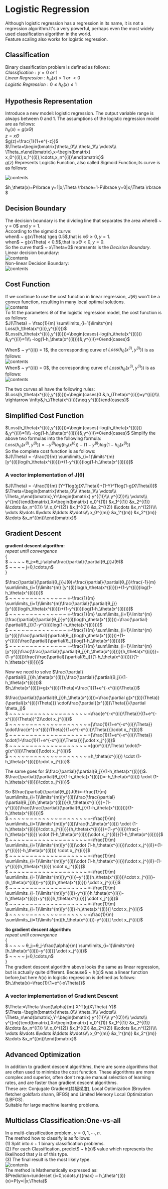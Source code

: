 # Logistic Regression
Although logistic regression has a regression in its name, it is not a regression algorithm.It's a very powerful, perhaps even the most widely used classification algorithm in the world.  
Feature scaling also works for logistic regression.
## Classification
Binary classification problem is defined as follows:  
$Classification: y = 0 ~ or ~ 1$   
$Linear ~ Regression:h_\theta(x) >1 ~ or ~ <0$  
$Logistic ~ Regression: 0 \leq h_\theta(x) \leq1$
## Hypothesis Representation
Introduce a new model: logistic regression. The output variable range is always between 0 and 1. The assumptions of the logistic regression model are as follows:  
$h_\theta(x)=g(x\Theta)$   
$z=x\Theta$  
$g(z)=\frac{1}{1+e^{-z}}$  
$\Theta=\begin{bmatrix}\theta_0\\\ \theta_1\\\ \vdots\\\ \Theta_n\end{bmatrix},x=\begin{bmatrix} x_0^{(i)},x_1^{(i)},\cdots,x_n^{(i)}\end{bmatrix}$   
$g(z)$ Represents Logistic Function, also called Sigmoid Function,its curve is as follows:  
  
![contents](https://github.com/MzjHarley/Machine-Learning/blob/main/IMG/Logistic%20Regression/1.png) 

$h_\theta(x)=P\lbrace y=1|x;\Theta \rbrace=1-P\lbrace y=0|x;\Theta \rbrace $
## Decision Boundary
The decision boundary is the dividing line that separates the area where$ ~ y = 0$ and $y = 1$.  
According to the sigmoid curve:  
when$ ~ g(x\Theta) \geq 0.5$,that is $x\Theta \geq 0,y=1.$  
when$ ~ g(x\Theta) < 0.5$,that is $x\Theta < 0,y=0.$  
So the curve that$ ~ x\Theta=0$ represents is the $Decision ~ Boundary$.   
Linear decision boundary:  
![contents](https://github.com/MzjHarley/Machine-Learning/blob/main/IMG/Logistic%20Regression/2.png)  
Non-linear Decision Boundary:  
![contents](https://github.com/MzjHarley/Machine-Learning/blob/main/IMG/Logistic%20Regression/3.png)  
## Cost Function
If we continue to use the cost function in linear regression, $J(\Theta)$ won't be a convex function, resulting in many local optimal solutions.  
![contents](https://github.com/MzjHarley/Machine-Learning/blob/main/IMG/Logistic%20Regression/4.png)    
To fit the parameters $\Theta$ of the logistic regression model, the cost function is as follows:  
$J(\Theta) = \frac{1}{m} \sum\limits_{i=1}\limits^{m} Loss(h_\theta(x^{(i)},y^{(i)}))$  
$Loss(h_\theta(x^{(i)},y^{(i)}))=\begin{cases}-log(h_\theta(x^{(i)}))  &,y^{(i)}=1\\\ -log(1-h_\theta(x^{(i)}))&,y^{(i)}=0\end{cases}$  
  
When$ ~ y^{(i)} = 1$, the corresponding curve of $Loss(h_\theta(x^{(i)},y^{(i)}))$ is as follows:  
![contents](https://github.com/MzjHarley/Machine-Learning/blob/main/IMG/Logistic%20Regression/5.png)  
When$ ~ y^{(i)} = 0$, the corresponding curve of $Loss(h_\theta(x^{(i)},y^{(i)}))$ is as follows:  
![contents](https://github.com/MzjHarley/Machine-Learning/blob/main/IMG/Logistic%20Regression/6.png)  

The two curves all have the following rules:  
$Loss(h_\theta(x^{(i)},y^{(i)}))=\begin{cases}0  &,h_\Theta(x^{(i)})=y^{(i)}\\\ \rightarrow \infty&,h_\Theta(x^{(i)})\neq y^{(i)}\end{cases}$
## Simplified Cost Function
$Loss(h_\theta(x^{(i)},y^{(i)}))=\begin{cases}-log(h_\theta(x^{(i)}))  &,y^{(i)}=1\\\ -log(1-h_\theta(x^{(i)}))&,y^{(i)}=0\end{cases}$
Simplify the above two formulas into the following formula:  
$Loss(h_\theta(x^{(i)},y^{(i)}))=-y^{(i)}log(h_\theta(x^{(i)}))-(1-y^{(i)})log(1-h_\theta(x^{(i)}))$  
So the complete cost function is as follows:  
$J(\Theta) = -\frac{1}{m} \sum\limits_{i=1}\limits^{m} [y^{(i)}log(h_\theta(x^{(i)}))+(1-y^{(i)})log(1-h_\theta(x^{(i)}))]$
###  A vector implementation of J(θ)
$J(\Theta) = -\frac{1}{m} [Y^Tlog(g(X\Theta))+(1-Y)^Tlog(1-g(X\Theta))]$  
$\Theta=\begin{bmatrix}\theta_0\\\ \theta_1\\\ \vdots\\\ \Theta_n\end{bmatrix},Y=\begin{bmatrix} y^{(1)}\\\ y^{(2)}\\\ \vdots\\\ y^{(m)}\end{bmatrix},X=\begin{bmatrix} x_0^{(1)} &x_1^{(1)} &x_2^{(1)} &\cdots &x_n^{(1)} \\\ x_0^{(2)} &x_1^{(2)} &x_2^{(2)} &\cdots &x_n^{(2)}\\\ \vdots &\vdots &\vdots &\ddots &\vdots\\\ x_0^{(m)} &x_1^{(m)} &x_2^{(m)} &\cdots &x_n^{(m)}\end{bmatrix}$  
## Gradient Descent
**gradient descent algorithm:**  
$repeat ~ until ~ convergence$  
$\lbrace$  
$ ~ ~ ~ ~ θ_j:=θ_j-\alpha\frac{\partial}{\partial{θ_j}}J(θ)$  
$ ~ ~ ~ ~ j=0,\cdots,n$  
$\rbrace$   
  
$\frac{\partial}{\partial{θ_j}}J(θ)=\frac{\partial}{\partial{θ_j}}\frac{-1}{m} \sum\limits_{i=1}\limits^{m} [y^{(i)}log(h_\theta(x^{(i)}))+(1-y^{(i)})log(1-h_\theta(x^{(i)}))]$  
$ ~ ~ ~ ~ ~ ~ ~ ~ ~ ~ ~ ~ ~ ~ =-\frac{1}{m} \sum\limits_{i=1}\limits^{m}\frac{\partial}{\partial{θ_j}}[y^{(i)}log(h_\theta(x^{(i)}))+(1-y^{(i)})log(1-h_\theta(x^{(i)}))]$  
$ ~ ~ ~ ~ ~ ~ ~ ~ ~ ~ ~ ~ ~ ~ =-\frac{1}{m} \sum\limits_{i=1}\limits^{m}[\frac{\partial}{\partial{θ_j}}y^{(i)}log(h_\theta(x^{(i)}))+\frac{\partial}{\partial{θ_j}}(1-y^{(i)})log(1-h_\theta(x^{(i)}))]$  
$ ~ ~ ~ ~ ~ ~ ~ ~ ~ ~ ~ ~ ~ ~ =-\frac{1}{m} \sum\limits_{i=1}\limits^{m}[y^{(i)}\frac{\partial}{\partial{θ_j}}log(h_\theta(x^{(i)}))+(1-y^{(i)})\frac{\partial}{\partial{θ_j}}log(1-h_\theta(x^{(i)}))]$   
$ ~ ~ ~ ~ ~ ~ ~ ~ ~ ~ ~ ~ ~ ~ =-\frac{1}{m} \sum\limits_{i=1}\limits^{m}[y^{(i)}\frac{\frac{\partial}{\partial{θ_j}}h_\theta(x^{(i)})}{h_\theta(x^{(i)})}+(1-y^{(i)})\frac{\frac{\partial}{\partial{θ_j}}(1-h_\theta(x^{(i)}))}{1-h_\theta(x^{(i)})}]$   
  
Now we need to solve $\frac{\partial}{\partial{θ_j}}h_\theta(x^{(i)}),\frac{\partial}{\partial{θ_j}}(1-h_\theta(x^{(i)}))$   
$h_\theta(x^{(i)})=g(x^{(i)}\Theta)=\frac{1}{1+e^{-x^{(i)}\Theta}}$  
  
$\frac{\partial}{\partial{θ_j}}h_\theta(x^{(i)})=\frac{\partial g(x^{(i)}\Theta)}{\partial{(x^{(i)}\Theta)}} \cdot\frac{\partial{(x^{(i)}\Theta)}}{\partial \theta_j}$  
$ ~ ~ ~ ~ ~ ~ ~ ~ ~ ~ ~ ~ ~ ~ ~ ~ ~ ~ ~ =\frac{e^{-x^{(i)}\Theta}}{(1+e^{-x^{(i)}\Theta})^2}\cdot x_j^{(i)}$  
$ ~ ~ ~ ~ ~ ~ ~ ~ ~ ~ ~ ~ ~ ~ ~ ~ ~ ~ ~ =[\frac{1}{1+e^{-x^{(i)}\Theta}} \cdot\frac{e^{-x^{(i)}\Theta}}{1+e^{-x^{(i)}\Theta}}]\cdot x_j^{(i)}$  
$ ~ ~ ~ ~ ~ ~ ~ ~ ~ ~ ~ ~ ~ ~ ~ ~ ~ ~ ~ =[\frac{1}{1+e^{-x^{(i)}\Theta}} \cdot(1-\frac{1}{1+e^{-x^{(i)}\Theta}})]\cdot x_j^{(i)}$  
$ ~ ~ ~ ~ ~ ~ ~ ~ ~ ~ ~ ~ ~ ~ ~ ~ ~ ~ ~ =[g(x^{(i)}\Theta) \cdot(1-g(x^{(i)}\Theta))]\cdot x_j^{(i)}$  
$ ~ ~ ~ ~ ~ ~ ~ ~ ~ ~ ~ ~ ~ ~ ~ ~ ~ ~ ~ =h_\theta(x^{(i)}) \cdot (1-h_\theta(x^{(i)}))\cdot x_j^{(i)}$  
  
The same goes for $\frac{\partial}{\partial{θ_j}}(1-h_\theta(x^{(i)}))$.  
$\frac{\partial}{\partial{θ_j}}(1-h_\theta(x^{(i)}))=-h_\theta(x^{(i)}) \cdot (1-h_\theta(x^{(i)}))\cdot x_j^{(i)}$   

So $\frac{\partial}{\partial{θ_j}}J(θ)=-\frac{1}{m} \sum\limits_{i=1}\limits^{m}[y^{(i)}\frac{\frac{\partial}{\partial{θ_j}}h_\theta(x^{(i)})}{h_\theta(x^{(i)})}+(1-y^{(i)})\frac{\frac{\partial}{\partial{θ_j}}(1-h_\theta(x^{(i)}))}{1-h_\theta(x^{(i)})}]$  
$ ~ ~ ~ ~ ~ ~ ~ ~ ~ ~ ~ ~ ~ ~ ~ ~ ~ ~ ~ =-\frac{1}{m} \sum\limits_{i=1}\limits^{m}[y^{(i)}\frac{h_\theta(x^{(i)}) \cdot (1-h_\theta(x^{(i)}))\cdot x_j^{(i)}}{h_\theta(x^{(i)})}+(1-y^{(i)})\frac{-h_\theta(x^{(i)}) \cdot (1-h_\theta(x^{(i)}))\cdot x_j^{(i)}}{1-h_\theta(x^{(i)})}]$  
$ ~ ~ ~ ~ ~ ~ ~ ~ ~ ~ ~ ~ ~ ~ ~ ~ ~ ~ ~ =-\frac{1}{m} \sum\limits_{i=1}\limits^{m}[y^{(i)}\cdot (1-h_\theta(x^{(i)}))\cdot x_j^{(i)}+(1-y^{(i)})(-h_\theta(x^{(i)})) \cdot x_j^{(i)}]$  
$ ~ ~ ~ ~ ~ ~ ~ ~ ~ ~ ~ ~ ~ ~ ~ ~ ~ ~ ~ =-\frac{1}{m} \sum\limits_{i=1}\limits^{m}[y^{(i)}\cdot (1-h_\theta(x^{(i)}))\cdot x_j^{(i)}-(1-y^{(i)})h_\theta(x^{(i)}) \cdot x_j^{(i)}]$  
$ ~ ~ ~ ~ ~ ~ ~ ~ ~ ~ ~ ~ ~ ~ ~ ~ ~ ~ ~ =-\frac{1}{m} \sum\limits_{i=1}\limits^{m}[(y^{(i)}-y^{(i)}h_\theta(x^{(i)}))\cdot x_j^{(i)}-(h_\theta(x^{(i)})-y^{(i)}h_\theta(x^{(i)})) \cdot x_j^{(i)}]$  
$ ~ ~ ~ ~ ~ ~ ~ ~ ~ ~ ~ ~ ~ ~ ~ ~ ~ ~ ~ =-\frac{1}{m} \sum\limits_{i=1}\limits^{m}[y^{(i)}-y^{(i)}h_\theta(x^{(i)})-h_\theta(x^{(i)})+y^{(i)}h_\theta(x^{(i)})] \cdot x_j^{(i)}$   
$ ~ ~ ~ ~ ~ ~ ~ ~ ~ ~ ~ ~ ~ ~ ~ ~ ~ ~ ~ =-\frac{1}{m} \sum\limits_{i=1}\limits^{m}[y^{(i)}-h_\theta(x^{(i)})] \cdot x_j^{(i)}$   
$ ~ ~ ~ ~ ~ ~ ~ ~ ~ ~ ~ ~ ~ ~ ~ ~ ~ ~ ~ =\frac{1}{m} \sum\limits_{i=1}\limits^{m}[h_\theta(x^{(i)})-y^{(i)}] \cdot x_j^{(i)}$   

**So gradient descent algorithm:**  
$repeat ~ until ~ convergence$  
$\lbrace$  
$ ~ ~ ~ ~ θ_j:=θ_j-\frac{\alpha}{m} \sum\limits_{i=1}\limits^{m}[h_\theta(x^{(i)})-y^{(i)}] \cdot x_j^{(i)}$  
$ ~ ~ ~ ~ j=0,\cdots,n$  
$\rbrace$   
The gradient descent algorithm above looks the same as linear regression, but is actually quite different. Because$ ~ h(x)$ was a linear function before,but here $h(x)$ in logistic regression is defined as follows:  
$h_\theta(x)=\frac{1}{1+e^{-x\Theta}}$  
### A vector implementation of Gradient Descent
$\Theta:=\Theta-\frac{\alpha}{m} X^T(g(X\Theta)-Y)$  
$\Theta=\begin{bmatrix}\theta_0\\\ \theta_1\\\ \vdots\\\ \Theta_n\end{bmatrix},Y=\begin{bmatrix} y^{(1)}\\\ y^{(2)}\\\ \vdots\\\ y^{(m)}\end{bmatrix},X=\begin{bmatrix} x_0^{(1)} &x_1^{(1)} &x_2^{(1)} &\cdots &x_n^{(1)} \\\ x_0^{(2)} &x_1^{(2)} &x_2^{(2)} &\cdots &x_n^{(2)}\\\ \vdots &\vdots &\vdots &\ddots &\vdots\\\ x_0^{(m)} &x_1^{(m)} &x_2^{(m)} &\cdots &x_n^{(m)}\end{bmatrix}$  
## Advanced Optimization
In addition to gradient descent algorithms, there are some algorithms that are often used to minimize the cost function. These algorithms are more complex and superior, often don't require manual selection of learning rates, and are faster than gradient descent algorithms.  
These are: Conjugate Gradient(共轭梯度), Local Optimization (Broyden fletcher goldfarb shann, BFGS) and Limited Memory Local Optimization (LBFGS).  
Suitable for large machine learning problems.
## Multiclass Classification:One-vs-all
In a multi-classification problem, $y = 0,1,\cdots,n$.  
The method how to classify is as follows:  
(1) Split into $n+1$ binary classification problems.  
(2) For each Classification, predict$ ~ h(x)$ value which represents the likelihood that $y$ is of this type.  
(3) The final result is the most likely type.  
![contents](https://github.com/MzjHarley/Machine-Learning/blob/main/IMG/Logistic%20Regression/7.png)  
The method is Mathematically expressed as:  
$Prediction=\underset {i=0,\cdots,n}{max} ~ h_\theta^{(i)}(x)=P(y=i|x;\Theta)$
